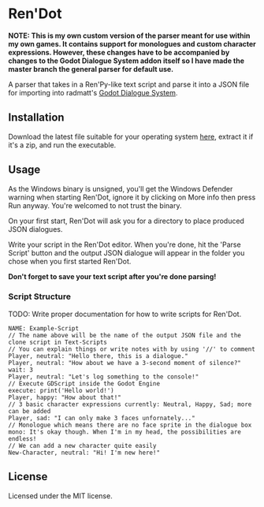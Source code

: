 # Ren'Dot

**NOTE: This is my own custom version of the parser meant for use within my own games. It contains support for monologues and custom character expressions. However, these changes have to be accompanied by changes to the Godot Dialogue System addon itself so I have made the master branch the general parser for default use.**

A parser that takes in a Ren'Py-like text script and parse it into a JSON file for importing into radmatt's [Godot Dialogue System](https://radmatt.itch.io/godot-dialogue-system).

## Installation

Download the latest file suitable for your operating system [here](https://github.com/tghgg/Ren-Dot/releases), extract it if it's a zip, and run the executable.

## Usage

As the Windows binary is unsigned, you'll get the Windows Defender warning when starting Ren'Dot, ignore it by clicking on More info then press Run anyway. You're welcomed to not trust the binary.

On your first start, Ren'Dot will ask you for a directory to place produced JSON dialogues.

Write your script in the Ren'Dot editor. When you're done, hit the 'Parse Script' button and the output JSON dialogue will appear in the folder you chose when you first started Ren'Dot.

**Don't forget to save your text script after you're done parsing!**

### Script Structure

TODO: Write proper documentation for how to write scripts for Ren'Dot.
```
NAME: Example-Script 
// The name above will be the name of the output JSON file and the clone script in Text-Scripts
// You can explain things or write notes with by using '//' to comment
Player, neutral: "Hello there, this is a dialogue."
Player, neutral: "How about we have a 3-second moment of silence?"
wait: 3
Player, neutral: "Let's log something to the console!"
// Execute GDScript inside the Godot Engine
execute: print('Hello world!')
Player, happy: "How about that!" 
// 3 basic character expressions currently: Neutral, Happy, Sad; more can be added
Player, sad: "I can only make 3 faces unfornately..." 
// Monologue which means there are no face sprite in the dialogue box
mono: It's okay though. When I'm in my head, the possibilities are endless! 
// We can add a new character quite easily
New-Character, neutral: "Hi! I'm new here!"
```

## License
Licensed under the MIT license.
